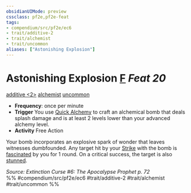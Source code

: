 ```yaml
---
obsidianUIMode: preview
cssclass: pf2e,pf2e-feat
tags:
- compendium/src/pf2e/ec6
- trait/additive-2
- trait/alchemist
- trait/uncommon
aliases: ["Astonishing Explosion"]
---
```

# Astonishing Explosion  [F](rules/core-rulebook/chapter-9-playing-the-game.md#Actions "Free Action") *Feat 20*  
[additive <2>](rules/traits/additive.md)  [alchemist](rules/traits/alchemist.md)  [uncommon](rules/traits/uncommon.md)  

- **Frequency**: once per minute
- **Trigger** You use [Quick Alchemy](rules/actions/quick-alchemy.md) to craft an alchemical bomb that deals splash damage and is at least 2 levels lower than your advanced alchemy level.
- **Activity** Free Action

Your bomb incorporates an explosive spark of wonder that leaves witnesses dumbfounded. Any target hit by your [Strike](rules/actions/strike.md) with the bomb is [fascinated](rules/conditions.md#Fascinated) by you for 1 round. On a critical success, the target is also [stunned](rules/conditions.md#Stunned).

*Source: Extinction Curse #6: The Apocalypse Prophet p. 72*  
%% #compendium/src/pf2e/ec6 #trait/additive-2 #trait/alchemist #trait/uncommon %%
